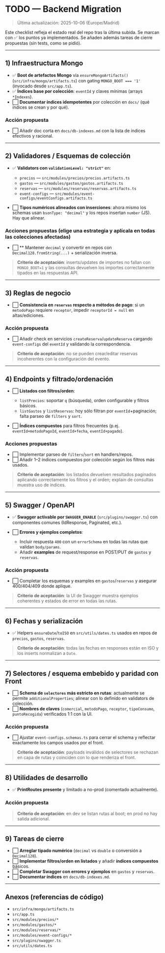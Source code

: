# TODO — Backend Migration

> Última actualización: 2025-10-06 (Europe/Madrid)

Este checklist refleja el estado real del repo tras la última subida. Se marcan con ✅ los puntos ya implementados. Se añaden además tareas de cierre propuestas (sin tests, como se pidió).

---

## 1) Infraestructura Mongo

* ✅ **Boot de artefactos Mongo** vía `ensureMongoArtifacts()` (`src/infra/mongo/artifacts.ts`) con gating `MONGO_BOOT === '1'` (invocado desde `src/app.ts`).
* ✅ **Índices base por colección**: `eventId` y claves mínimas (arrays `*Indexes`).
* ⬜ **Documentar índices idempotentes** por colección en `docs/` (qué índices se crean y por qué).

### Acción propuesta

* ⬜ Añadir doc corta en `docs/db-indexes.md` con la lista de índices efectivos y racional.

---

## 2) Validadores / Esquemas de colección

* ✅ **Validators con `validationLevel: "strict"`** en:

    * `precios` — `src/modules/precios/precios.artifacts.ts`
    * `gastos` — `src/modules/gastos/gastos.artifacts.ts`
    * `reservas` — `src/modules/reservas/reservas.artifacts.ts`
    * `event-configs` — `src/modules/event-configs/eventConfigs.artifacts.ts`
* ⬜ **Tipos numéricos alineados con inserciones**: ahora mismo los schemas usan `bsonType: "decimal"` y los repos insertan `number` (JS). Hay que alinear.

### Acciones propuestas (elige una estrategia y aplícala en todas las colecciones afectadas)


* ⬜ ** Mantener `decimal` y convertir en repos con `Decimal128.fromString(...)` + serialización inversa.

> **Criterio de aceptación**: inserts/updates de importes no fallan con `MONGO_BOOT=1` y las consultas devuelven los importes correctamente tipados en las respuestas API.

---

## 3) Reglas de negocio

* ⬜ **Consistencia en `reservas` respecto a métodos de pago**: si un `metodoPago` requiere `receptor`, impedir `receptorId = null` en altas/ediciones.

### Acción propuesta

* ⬜ Añadir check en servicios `createReserva`/`updateReserva` cargando `event-configs` del `eventId` y validando la correspondencia.

> **Criterio de aceptación**: no se pueden crear/editar reservas incoherentes con la configuración del evento.

---

## 4) Endpoints y filtrado/ordenación

* ⬜ **Listados con filtros/orden**:

    * `listPrecios`: soportar `q` (búsqueda), orden configurable y filtros básicos.
    * `listGastos` y `listReservas`: hoy sólo filtran por `eventId`+paginación; falta parseo de `filters` y `sort`.
* ⬜ **Índices compuestos** para filtros frecuentes (p.ej. `eventId+metodoPagoId`, `eventId+fecha`, `eventId+pagado`).

### Acciones propuestas

* ⬜ Implementar parseo de `filters`/`sort` en handlers/repos.
* ⬜ Añadir 1–2 índices compuestos por colección según los filtros más usados.

> **Criterio de aceptación**: los listados devuelven resultados paginados aplicando correctamente los filtros y el orden; explain de consultas muestra uso de índices.

---

## 5) Swagger / OpenAPI

* ✅ **Swagger activable por `SWAGGER_ENABLE`** (`src/plugins/swagger.ts`) con componentes comunes (IdResponse, Paginated, etc.).
* ⬜ **Errores y ejemplos completos**:

    * Incluir respuesta `400` con un `errorSchema` en todas las rutas que validan `body/params`.
    * Añadir **examples** de request/response en POST/PUT de `gastos` y `reservas`.

### Acción propuesta

* ⬜ Completar los esquemas y examples en `gastos`/`reservas` y asegurar 400/404/409 donde aplique.

> **Criterio de aceptación**: la UI de Swagger muestra ejemplos coherentes y estados de error en todas las rutas.

---

## 6) Fechas y serialización

* ✅ Helpers `ensureDate`/`toISO` en `src/utils/dates.ts` usados en repos de `precios`, `gastos`, `reservas`.

> **Criterio de aceptación**: todas las fechas en responses están en ISO y los inserts normalizan a `Date`.

---

## 7) Selectores / esquema embebido y paridad con Front

* ⬜ **Schema de `selectores` más estricto en rutas**: actualmente se permite `additionalProperties`; alinear con lo definido en validators de colección.
* ⬜ **Nombres de claves** (`comercial`, `metodoPago`, `receptor`, `tipoConsumo`, `puntoRecogida`) verificados 1:1 con la UI.

### Acción propuesta

* ⬜ Ajustar `event-configs.schemas.ts` para cerrar el schema y reflectar exactamente los campos usados por el front.

> **Criterio de aceptación**: payloads inválidos de selectores se rechazan en capa de rutas y coinciden con lo que renderiza el front.

---

## 8) Utilidades de desarrollo

* ✅ **PrintRoutes presente** y limitado a no-prod (comentado actualmente).

### Acción propuesta

> **Criterio de aceptación**: en dev se listan rutas al boot; en prod no hay salida adicional.

---

## 9) Tareas de cierre 

* ⬜ **Arreglar tipado numérico** (`decimal` vs `double` o conversión a `Decimal128`).
* ⬜ **Implementar filtros/orden en listados** y añadir **índices compuestos** básicos.
* ⬜ **Completar Swagger con errores y ejemplos** en `gastos` y `reservas`.
* ⬜ **Documentar índices** en `docs/db-indexes.md`.

---

## Anexos (referencias de código)

* `src/infra/mongo/artifacts.ts`
* `src/app.ts`
* `src/modules/precios/*`
* `src/modules/gastos/*`
* `src/modules/reservas/*`
* `src/modules/event-configs/*`
* `src/plugins/swagger.ts`
* `src/utils/dates.ts`
